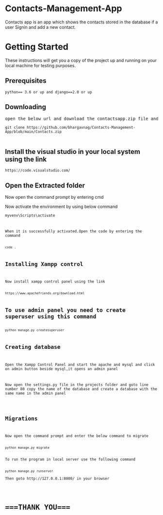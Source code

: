 # Contacts-Management-App
Contacts app is an app which shows the contacts stored in the database if a user Signin and add a new contact.

<h1>Getting Started</h1>
<p>These instructions will get you a copy of the project up and running on your local machine for testing purposes.</p>

<h2>Prerequisites</h2>
<code>python== 3.6 or up and django==2.0 or up</code>

<h2>Downloading</h2>
<pre>open the below url and download the contactsapp.zip file and extract it in your system</pre>
<code>git clone https://github.com/bhargavnag/Contacts-Management-App/blob/main/Contacts.zip</code><br><br>

<h2>Install the visual studio in your local system using the link</h2>
<code>https://code.visualstudio.com/</code>

<h2>Open the Extracted folder</h2>
<p>Now open the command prompt by entering cmd</p>
<p>Now activate the environment by using below command</p>
<code>myvenv\Scripts\activate</p>
<p>When it is successfully activated.Open the code by entering the command</p>
<code>code .</code>

<h2>Installing Xampp control</h2>
<p>Now install xampp control panel using the link</p>
<code>https://www.apachefriends.org/download.html</code>

<h2>To use admin panel you need to create superuser using this command </h2>
<code>python manage.py createsuperuser</code>

<h2>Creating database</h2>
<p>Open the Xampp Control Panel and start the apache and mysql and click on admin button beside mysql,it opens an admin panel</p>
<p>Now open the settings.py file in the projects folder and goto line number 80 copy the name of the database and create a database with the same name in the admin panel</p>

<h2>Migrations</h2>
<p>Now open the command prompt and enter the below command to migrate</p>
<code>python manage.py migrate</code>

<p>To run the program in local server use the following command</p>
<code>python manage.py runserver</code>
<p>Then goto http://127.0.0.1:8000/ in your browser</p>

<h1>===THANK YOU===</h1>

